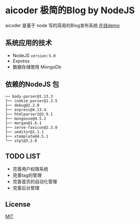 # aicoder 极简的Blog by NodeJS

aicoder 是基于 node 写的简易的Blog发布系统.[在线demo](http://aicoder.com)

## 系统应用的技术

+ NodeJS `version:5.0`
+ Express 
+ 数据存储使用  MongoDb

## 依赖的NodeJS 包

```plaintext
── body-parser@1.13.3
├── cookie-parser@1.3.5
├── debug@2.2.0
├── express@4.13.4
├── htmlparser2@3.9.1
├── mongoose@4.5.2
├── morgan@1.6.1
├── serve-favicon@2.3.0
├── ueditor@1.1.1
├── xtemplate@4.5.1
└── xtpl@3.2.0
```

## TODO LIST
+ 完善用户权限系统
+ 完善tag的管理
+ 完善首页的自动化管理
+ 完善后台管理

## License
[MIT](https://opensource.org/licenses/MIT)

